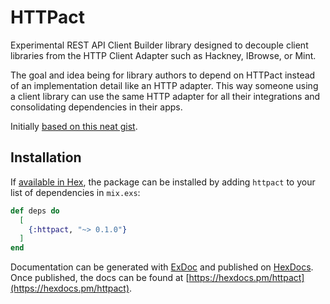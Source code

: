 # HTTPact

Experimental REST API Client Builder library designed to decouple client libraries from the HTTP Client Adapter such as Hackney, IBrowse, or Mint.

The goal and idea being for library authors to depend on HTTPact instead of an implementation detail like an HTTP adapter. This way someone using a client library can use the same HTTP adapter for all their integrations and consolidating dependencies in their apps.

Initially [based on this neat gist](https://gist.github.com/michalmuskala/5cee518b918aa5a441e757efca965d22).

## Installation

If [available in Hex](https://hex.pm/docs/publish), the package can be installed
by adding `httpact` to your list of dependencies in `mix.exs`:

```elixir
def deps do
  [
    {:httpact, "~> 0.1.0"}
  ]
end
```

Documentation can be generated with [ExDoc](https://github.com/elixir-lang/ex_doc)
and published on [HexDocs](https://hexdocs.pm). Once published, the docs can
be found at [https://hexdocs.pm/httpact](https://hexdocs.pm/httpact).

